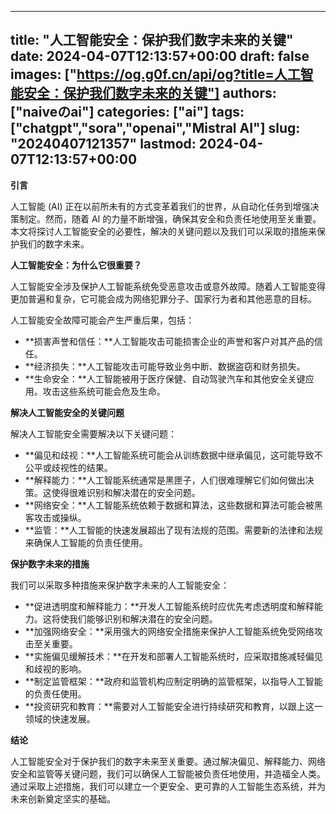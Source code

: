 
---
title: "人工智能安全：保护我们数字未来的关键"
date: 2024-04-07T12:13:57+00:00
draft: false
images: ["https://og.g0f.cn/api/og?title=人工智能安全：保护我们数字未来的关键"]
authors: ["naiveのai"]
categories: ["ai"]
tags: ["chatgpt","sora","openai","Mistral AI"]
slug: "20240407121357"
lastmod: 2024-04-07T12:13:57+00:00
---
**引言**

人工智能 (AI) 正在以前所未有的方式变革着我们的世界，从自动化任务到增强决策制定。然而，随着 AI 的力量不断增强，确保其安全和负责任地使用至关重要。本文将探讨人工智能安全的必要性，解决的关键问题以及我们可以采取的措施来保护我们的数字未来。

**人工智能安全：为什么它很重要？**

人工智能安全涉及保护人工智能系统免受恶意攻击或意外故障。随着人工智能变得更加普遍和复杂，它可能会成为网络犯罪分子、国家行为者和其他恶意的目标。

人工智能安全故障可能会产生严重后果，包括：

- **损害声誉和信任：**人工智能攻击可能损害企业的声誉和客户对其产品的信任。
- **经济损失：**人工智能攻击可能导致业务中断、数据盗窃和财务损失。
- **生命安全：**人工智能被用于医疗保健、自动驾驶汽车和其他安全关键应用。攻击这些系统可能会危及生命。

**解决人工智能安全的关键问题**

解决人工智能安全需要解决以下关键问题：

- **偏见和歧视：**人工智能系统可能会从训练数据中继承偏见，这可能导致不公平或歧视性的结果。
- **解释能力：**人工智能系统通常是黑匣子，人们很难理解它们如何做出决策。这使得很难识别和解决潜在的安全问题。
- **网络安全：**人工智能系统依赖于数据和算法，这些数据和算法可能会被黑客攻击或操纵。
- **监管：**人工智能的快速发展超出了现有法规的范围。需要新的法律和法规来确保人工智能的负责任使用。

**保护数字未来的措施**

我们可以采取多种措施来保护数字未来的人工智能安全：

- **促进透明度和解释能力：**开发人工智能系统时应优先考虑透明度和解释能力。这将使我们能够识别和解决潜在的安全问题。
- **加强网络安全：**采用强大的网络安全措施来保护人工智能系统免受网络攻击至关重要。
- **实施偏见缓解技术：**在开发和部署人工智能系统时，应采取措施减轻偏见和歧视的影响。
- **制定监管框架：**政府和监管机构应制定明确的监管框架，以指导人工智能的负责任使用。
- **投资研究和教育：**需要对人工智能安全进行持续研究和教育，以跟上这一领域的快速发展。

**结论**

人工智能安全对于保护我们的数字未来至关重要。通过解决偏见、解释能力、网络安全和监管等关键问题，我们可以确保人工智能被负责任地使用，并造福全人类。通过采取上述措施，我们可以建立一个更安全、更可靠的人工智能生态系统，并为未来创新奠定坚实的基础。